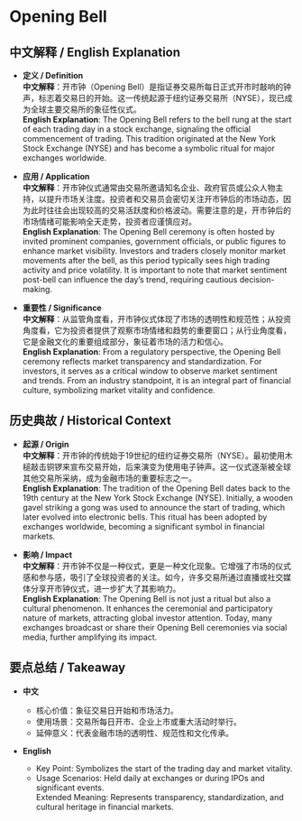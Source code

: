 # Opening Bell

## 中文解释 / English Explanation

* **定义 / Definition**  
  **中文解释**：开市钟（Opening Bell）是指证券交易所每日正式开市时敲响的钟声，标志着交易日的开始。这一传统起源于纽约证券交易所（NYSE），现已成为全球主要交易所的象征性仪式。  
  **English Explanation**: The Opening Bell refers to the bell rung at the start of each trading day in a stock exchange, signaling the official commencement of trading. This tradition originated at the New York Stock Exchange (NYSE) and has become a symbolic ritual for major exchanges worldwide.

* **应用 / Application**  
  **中文解释**：开市钟仪式通常由交易所邀请知名企业、政府官员或公众人物主持，以提升市场关注度。投资者和交易员会密切关注开市钟后的市场动态，因为此时往往会出现较高的交易活跃度和价格波动。需要注意的是，开市钟后的市场情绪可能影响全天走势，投资者应谨慎应对。  
  **English Explanation**: The Opening Bell ceremony is often hosted by invited prominent companies, government officials, or public figures to enhance market visibility. Investors and traders closely monitor market movements after the bell, as this period typically sees high trading activity and price volatility. It is important to note that market sentiment post-bell can influence the day’s trend, requiring cautious decision-making.

* **重要性 / Significance**  
  **中文解释**：从监管角度看，开市钟仪式体现了市场的透明性和规范性；从投资角度看，它为投资者提供了观察市场情绪和趋势的重要窗口；从行业角度看，它是金融文化的重要组成部分，象征着市场的活力和信心。  
  **English Explanation**: From a regulatory perspective, the Opening Bell ceremony reflects market transparency and standardization. For investors, it serves as a critical window to observe market sentiment and trends. From an industry standpoint, it is an integral part of financial culture, symbolizing market vitality and confidence.

## 历史典故 / Historical Context

* **起源 / Origin**  
  **中文解释**：开市钟的传统始于19世纪的纽约证券交易所（NYSE）。最初使用木槌敲击铜锣来宣布交易开始，后来演变为使用电子钟声。这一仪式逐渐被全球其他交易所采纳，成为金融市场的重要标志之一。  
  **English Explanation**: The tradition of the Opening Bell dates back to the 19th century at the New York Stock Exchange (NYSE). Initially, a wooden gavel striking a gong was used to announce the start of trading, which later evolved into electronic bells. This ritual has been adopted by exchanges worldwide, becoming a significant symbol in financial markets.

* **影响 / Impact**  
  **中文解释**：开市钟不仅是一种仪式，更是一种文化现象。它增强了市场的仪式感和参与感，吸引了全球投资者的关注。如今，许多交易所通过直播或社交媒体分享开市钟仪式，进一步扩大了其影响力。  
  **English Explanation**: The Opening Bell is not just a ritual but also a cultural phenomenon. It enhances the ceremonial and participatory nature of markets, attracting global investor attention. Today, many exchanges broadcast or share their Opening Bell ceremonies via social media, further amplifying its impact.

## 要点总结 / Takeaway

* **中文**  
  - 核心价值：象征交易日开始和市场活力。  
  - 使用场景：交易所每日开市、企业上市或重大活动时举行。  
  - 延伸意义：代表金融市场的透明性、规范性和文化传承。

* **English**  
  - Key Point: Symbolizes the start of the trading day and market vitality.  
  - Usage Scenarios: Held daily at exchanges or during IPOs and significant events.  
   Extended Meaning: Represents transparency, standardization, and cultural heritage in financial markets.
